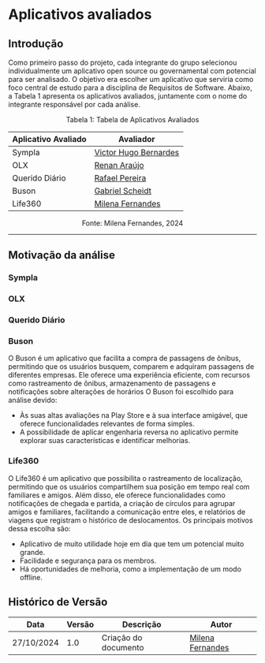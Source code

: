 # Aplicativos avaliados

## Introdução
Como primeiro passo do projeto, cada integrante do grupo selecionou individualmente um aplicativo open source ou governamental com potencial para ser analisado. O objetivo era escolher um aplicativo que serviria como foco central de estudo para a disciplina de Requisitos de Software. Abaixo, a Tabela 1 apresenta os aplicativos avaliados, juntamente com o nome do integrante responsável por cada análise. 

<div align="center">
Tabela 1: Tabela de Aplicativos Avaliados

| Aplicativo Avaliado | Avaliador                                               |
|---------------------|---------------------------------------------------------|
| Sympla              | [Victor Hugo Bernardes](https://github.com/VHbernardes) |
| OLX                 | [Renan Araújo](https://github.com/renantfm4)            |
| Querido Diário      | [Rafael Pereira](https://github.com/rafgpereira)        |
| Buson               | [Gabriel Scheidt](https://github.com/Gxaite)            |
| Life360             | [Milena Fernandes](https://github.com/MilenaFRocha)     |

<p>Fonte: Milena Fernandes, 2024</p>

</div>

---
## Motivação da análise 

### Sympla
### OLX
### Querido Diário
### Buson
O Buson é um aplicativo que facilita a compra de passagens de ônibus, permitindo que os usuários busquem, comparem e adquiram passagens de diferentes empresas. Ele oferece uma experiência eficiente, com recursos como rastreamento de ônibus, armazenamento de passagens e notificações sobre alterações de horários
O Buson foi escolhido para análise devido:
  - Às suas altas avaliações na Play Store e à sua interface amigável, que oferece funcionalidades relevantes de forma simples.
  - A possibilidade de aplicar engenharia reversa no aplicativo permite explorar suas características e identificar melhorias.
### Life360
O Life360 é um aplicativo que possibilita o rastreamento de localização, permitindo que os usuários compartilhem sua posição em tempo real com familiares e amigos. Além disso, ele oferece funcionalidades como notificações de chegada e partida, a criação de círculos para agrupar amigos e familiares, facilitando a comunicação entre eles, e relatórios de viagens que registram o histórico de deslocamentos.
Os principais motivos dessa escolha são:
- Aplicativo de muito utilidade hoje em dia que tem um potencial muito grande.
- Facilidade e segurança para os membros.
- Há oportunidades de melhoria, como a implementação de um modo offline.

## Histórico de Versão

<center>

| Data | Versão | Descrição | Autor |
| ---- | ------ | --------- | ----- |
| 27/10/2024 | 1.0 | Criação do documento |  [Milena Fernandes](https://github.com/usuario_milena)|


</center>

